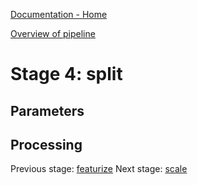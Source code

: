 [Documentation - Home](https://github.com/SINTEF-9012/Erdre/blob/master/docs/index.md)

[Overview of pipeline](https://github.com/SINTEF-9012/Erdre/blob/master/docs/tutorials/03_pipeline.md)

# Stage 4: split

## Parameters

## Processing

Previous stage: [featurize](https://github.com/SINTEF-9012/Erdre/blob/master/docs/tutorials/stages/03_featurize.md)
Next stage: [scale](https://github.com/SINTEF-9012/Erdre/blob/master/docs/tutorials/stages/05_scale.md)



